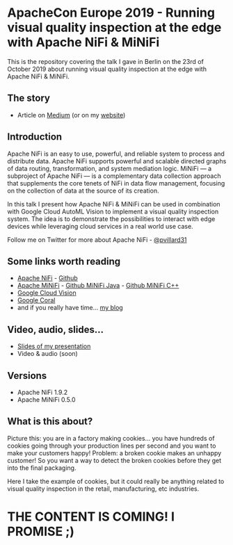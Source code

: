 # ApacheCon Europe 2019 - Running visual quality inspection at the edge with Apache NiFi & MiNiFi

This is the repository covering the talk I gave in Berlin on the 23rd of October 2019 about running visual quality inspection at the edge with Apache NiFi & MiNiFi.

## The story
- Article on [Medium](https://medium.com/@pierre.villard/running-visual-quality-inspection-at-the-edge-with-google-cloud-and-apache-nifi-minifi-45282ce7af2d) (or on my [website](https://pierrevillard.com/2019/10/29/running-visual-quality-inspection-at-the-edge-with-google-cloud-and-apache-nifi-minifi/))

## Introduction

Apache NiFi is an easy to use, powerful, and reliable system to process and distribute data. Apache NiFi supports powerful and scalable directed graphs of data routing, transformation, and system mediation logic. MiNiFi — a subproject of Apache NiFi — is a complementary data collection approach that supplements the core tenets of NiFi in data flow management, focusing on the collection of data at the source of its creation.

In this talk I present how Apache NiFi & MiNiFi can be used in combination with Google Cloud AutoML Vision to implement a visual quality inspection system. The idea is to demonstrate the possibilities to interact with edge devices while leveraging cloud services in a real world use case.

Follow me on Twitter for more about Apache NiFi - [@pvillard31](https://twitter.com/pvillard31)

## Some links worth reading

- [Apache NiFi](https://nifi.apache.org/) - [Github](https://github.com/apache/nifi)
- [Apache MiNiFi](https://nifi.apache.org/minifi/index.html) - [Github MiNiFi Java](https://github.com/apache/nifi-minifi) - [Github MiNiFi C++](https://github.com/apache/nifi-minifi-cpp)
- [Google Cloud Vision](https://cloud.google.com/vision/)
- [Google Coral](https://coral.withgoogle.com)
- and if you really have time... [my blog](https://www.pierrevillard.com/)

## Video, audio, slides...

- [Slides of my presentation](./slides/ACEU19-NiFi-MiNiFi-Visual_Quality_Inspection_At_The_Edge.pdf)
- Video & audio (soon)

## Versions

- Apache NiFi 1.9.2
- Apache MiNiFi 0.5.0

## What is this about?

Picture this: you are in a factory making cookies... you have hundreds of cookies going through your production lines per second and you want to make your customers happy! Problem: a broken cookie makes an unhappy customer! So you want a way to detect the broken cookies before they get into the final packaging.

Here I take the example of cookies, but it could really be anything related to visual quality inspection in the retail, manufacturing, etc industries.

# THE CONTENT IS COMING! I PROMISE ;)
